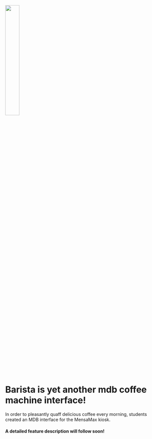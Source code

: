 <img src="https://user-images.githubusercontent.com/38865194/203861425-6ff6c35f-cd99-437d-8168-c41ab1579e41.png" width="30%" height="30%">

# Barista is yet another mdb coffee machine interface!

In order to pleasantly quaff delicious coffee every morning, students created an MDB interface for the MensaMax kiosk.

#### A detailed feature description will follow soon!
